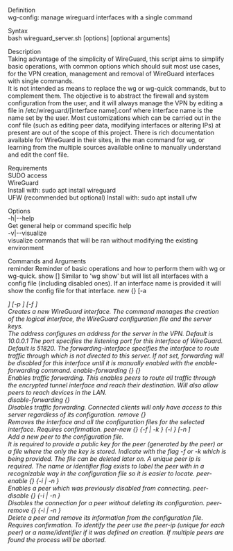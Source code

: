 Definition  
    wg-config: manage wireguard interfaces with a single command  

Syntax  
    bash wireguard_server.sh [options] <command> <arguments> [optional arguments]  

Description  
    Taking advantage of the simplicity of WireGuard, this script aims to simplify basic operations, with common options which should suit most use cases, for the VPN creation, management and removal of WireGuard interfaces with single commands.  
    It is not intended as means to replace the wg or wg-quick commands, but to complement them.
    The objective is to abstract the firewall and system configuration from the user, and it will always manage the VPN by editing a file in /etc/wireguard/[interface name].conf where interface name is the name set by the user. Most customizations which can be carried out in the conf file (such as editing peer data, modifying interfaces or altering IPs) at present are out of the scope of this project. There is rich documentation available for WireGuard in their sites, in the man command for wg, or learning from the multiple sources available online to manually understand and edit the conf file.  


Requirements  
    SUDO access  
    WireGuard  
        Install with: sudo apt install wireguard  
    UFW (recommended but optional)
        Install with: sudo apt install ufw  

Options  
    -h|--help  
        Get general help or command specific help  
    -v|--visualize  
        visualize commands that will be ran without modifying the existing environment

Commands and Arguments  
    reminder
        Reminder of basic operations and how to perform them with wg or wg-quick.
    show [<interface-name>]
        Similar to 'wg show' but will list all interfaces with a config file (including disabled ones).
        If an interface name is provided it will show the config file for that interface.
    new {<interface-name>} [-a <address>] [-p <port>] [-f <forwarding-interface>]  
        Creates a new WireGuard interface. The command manages the creation of the logical interface, the WireGuard configuration file and the server keys.  
        The address configures an address for the server in the VPN. Default is 10.0.0.1
        The port specifies the listening port for this interface of WireGuard. Default is 51820.
        The forwarding-interface specifies the interface to route traffic through which is not directed to this server. If not set, forwarding will be disabled for this interface until it is manually enabled with the enable-forwarding command.
    enable-forwarding {<interface-name>} {<forwarding-interface>}  
        Enables traffic forwarding. This enables peers to route all traffic through the encrypted tunnel interface and reach their destination. Will also allow peers to reach devices in the LAN.  
    disable-forwarding {<interface-name>}  
        Disables traffic forwarding. Connected clients will only have access to this server regardless of its configuration.
    remove {<interface-name>}  
        Removes the interface and all the configuration files for the selected interface. Requires confirmation.
    peer-new {<interface-name>} {-f <public key file> | -k <public key>} {-i <peer-ip>} [-n <name or identifier>]  
        Add a new peer to the configuration file.  
        It is required to provide a public key for the peer (generated by the peer) or a file where the only the key is stored. Indicate with the flag -f or -k which is being provided. The file can be deleted later on.
        A unique peer ip is required.
        The name or identifier flag exists to label the peer with in a recognizable way in the configuration file so it is easier to locate.
    peer-enable {<interface-name>} {-i <peer-ip> | -n <name or identifier>}  
        Enables a peer which was previously disabled from connecting.
    peer-disable {<interface-name>} {-i <peer-ip> | -n <name or identifier>}  
        Disables the connection for a peer without deleting its configuration.
    peer-remove {<interface-name>} {-i <peer-ip> | -n <name or identifier>}  
        Delete a peer and remove its information from the configuration file. Requires confirmation.
        To identify the peer use the peer-ip (unique for each peer) or a name/identifier if it was defined on creation. If multiple peers are found the process will be aborted.
